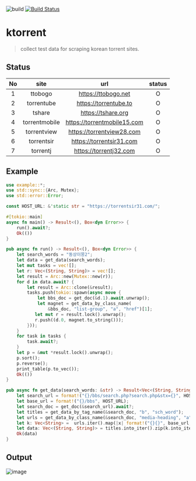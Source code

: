 ![build](https://github.com/daite/ktorrent-rs/workflows/Rust/badge.svg)
[![Build Status](https://travis-ci.com/daite/ktorrent-rs.svg?branch=master)](https://travis-ci.com/daite/ktorrent-rs)
# ktorrent
> collect test data for scraping korean torrent sites.
## Status
| No |      site     |             url             | status |
|:--:|:-------------:|:---------------------------:|:------:|
|  1 |    ttobogo    | https://ttobogo.net         |    O   |
|  2 |   torrentube  | https://torrentube.to       |     O  |
|  3 |     tshare    | https://tshare.org          |     O  |
|  4 | torrentmobile | https://torrentmobile15.com |    O   |
|  5 | torrentview   | https://torrentview28.com  |    O   |
|  6 | torrentsir   | https://torrentsir31.com |    O   |
|  7 | torrentj   | https://torrentj32.com |    O   |
## Example
```rust
use example::*;
use std::sync::{Arc, Mutex};
use std::error::Error;

const HOST_URL: &'static str = "https://torrentsir31.com/";

#[tokio::main]
async fn main() -> Result<(), Box<dyn Error>> {
    run().await?;
    Ok(())
}

pub async fn run() -> Result<(), Box<dyn Error>> {
    let search_words = "동상이몽2";
    let data = get_data(search_words);
    let mut tasks = vec![];
    let r: Vec<(String, String)> = vec![];
    let result = Arc::new(Mutex::new(r));
    for d in data.await? {
        let result = Arc::clone(&result);
        tasks.push(tokio::spawn(async move {
            let bbs_doc = get_doc(&d.1).await.unwrap();
            let magnet = get_data_by_class_name(
                &bbs_doc, "list-group", "a", "href")[1];
           let mut r = result.lock().unwrap();
           r.push((d.0, magnet.to_string()));
        }));
    }
    for task in tasks {
        task.await?;
    }
    let p = &mut *result.lock().unwrap();
    p.sort();
    p.reverse();
    print_table(p.to_vec());
    Ok(())
}

pub async fn get_data(search_words: &str) -> Result<Vec<(String, String)>, Box<dyn Error>> {
    let search_url = format!("{}/bbs/search.php?search.php&stx={}", HOST_URL, search_words);
    let base_url = format!("{}/bbs", HOST_URL);
    let search_doc = get_doc(&search_url).await?;
    let titles = get_data_by_tag_name(&search_doc, "b", "sch_word");
    let urls = get_data_by_class_name(&search_doc, "media-heading", "a", "href");
    let k: Vec<String> =  urls.iter().map(|x| format!("{}{}", base_url, x.trim_start_matches(|c| c == '.'))).collect();
    let data: Vec<(String, String)> = titles.into_iter().zip(k.into_iter()).collect();
    Ok(data)
}
```
## Output
![image](https://raw.githubusercontent.com/daite/ktorrent-rs/main/images/sample.png)
